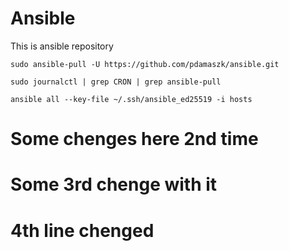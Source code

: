 # Ansible ####

This is ansible repository
```
sudo ansible-pull -U https://github.com/pdamaszk/ansible.git
```
```
sudo journalctl | grep CRON | grep ansible-pull
```
```
ansible all --key-file ~/.ssh/ansible_ed25519 -i hosts
```


# Some chenges here 2nd time ##
# Some 3rd chenge with it
# 4th line chenged
